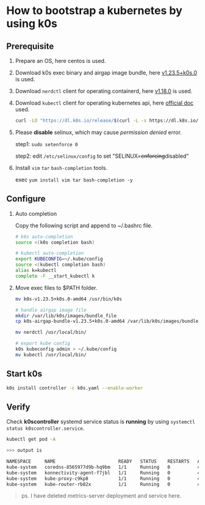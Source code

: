 # How to bootstrap a kubernetes by using k0s

## Prerequisite

1. Prepare an OS, here centos is used.
1. Download k0s exec binary and airgap image bundle, here [v1.23.5+k0s.0](https://github.com/k0sproject/k0s/releases/tag/v1.23.5%2Bk0s.0) is used.
1. Download `nerdctl` client for operating containerd, here [v1.18.0](https://github.com/containerd/nerdctl/releases/tag/v0.18.0) is used.
1. Download `kubectl` client for operating kubernetes api, here [official doc](https://kubernetes.io/docs/tasks/tools/install-kubectl-linux/) used.

   ```bash
   curl -LO "https://dl.k8s.io/release/$(curl -L -s https://dl.k8s.io/release/stable.txt)/bin/linux/amd64/kubectl"
   ```
1. Please **disable** selinux, which may cause *permission denied* error.

   step1: `sudo setenforce 0`

   step2: edit `/etc/selinux/config` to set "SELINUX=~~enforcing~~disabled"

1. Install `vim` `tar` `bash-completion` tools.

   exec `yum install vim tar bash-completion -y`


## Configure

1. Auto completion

   Copy the following script and append to ~/.bashrc file.
   ```bash
   # k0s auto-completion
   source <(k0s completion bash)

   # kubectl auto-completion
   export KUBECONFIG=~/.kube/config
   source <(kubectl completion bash)
   alias k=kubectl
   complete -F __start_kubectl k
   ```

1. Move exec files to $PATH folder.

   ```bash
   mv k0s-v1.23.5+k0s.0-amd64 /usr/bin/k0s

   # handle airgap image file
   mkdir /var/lib/k0s/images/bundle_file
   cp k0s-airgap-bundle-v1.23.5+k0s.0-amd64 /var/lib/k0s/images/bundle_file

   mv nerdctl /usr/local/bin/

   # export kube config
   k0s kubeconfig admin > ~/.kube/config
   mv kubectl /usr/local/bin/
   ```

## Start k0s

```bash
k0s install controller -c k0s.yaml --enable-worker
```

## Verify

Check **k0scontroller** systemd service status is **running** by using `systemctl status k0scontroller.service`.

```bash
kubectl get pod -A

>>> output is

NAMESPACE     NAME                       READY   STATUS    RESTARTS   AGE
kube-system   coredns-8565977d9b-hq9bm   1/1     Running   0          45m
kube-system   konnectivity-agent-f7jbl   1/1     Running   0          45m
kube-system   kube-proxy-c9kp8           1/1     Running   0          45m
kube-system   kube-router-rb82x          1/1     Running   0          45m
```

> ps. I have deleted metrics-server deployment and service here.
